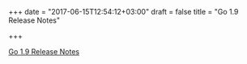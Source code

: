 +++
date = "2017-06-15T12:54:12+03:00"
draft = false
title = "Go 1.9 Release Notes"

+++

<p><a href="https://tip.golang.org/doc/go1.9">Go 1.9 Release Notes</a></p>